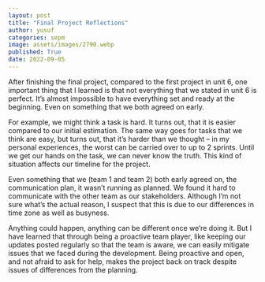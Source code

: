 ```yaml
---
layout: post
title: "Final Project Reflections"
author: yusuf
categories: sepm
image: assets/images/2790.webp
published: True
date: 2022-09-05
---
```


After finishing the final project, compared to the first project in unit 6, one important thing that I learned is that not everything that we stated in unit 6 is perfect. It’s almost impossible to have everything set and ready at the beginning. Even on something that we both agreed on early.

For example, we might think a task is hard. It turns out, that it is easier compared to our initial estimation. The same way goes for tasks that we think are easy, but turns out, that it’s harder than we thought – in my personal experiences, the worst can be carried over to up to 2 sprints. Until we get our hands on the task, we can never know the truth. This kind of situation affects our timeline for the project. 

Even something that we (team 1 and team 2) both early agreed on, the communication plan, it wasn’t running as planned. We found it hard to communicate with the other team as our stakeholders. Although I’m not sure what’s the actual reason, I suspect that this is due to our differences in time zone as well as busyness.

Anything could happen, anything can be different once we’re doing it. But I have learned that through being a proactive team player, like keeping our updates posted regularly so that the team is aware, we can easily mitigate issues that we faced during the development. Being proactive and open, and not afraid to ask for help, makes the project back on track despite issues of differences from the planning.
